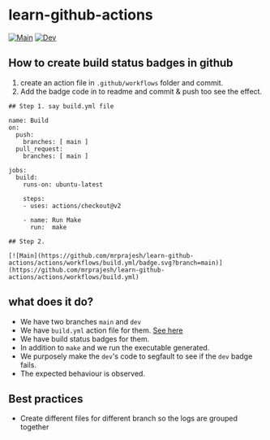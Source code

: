 # learn-github-actions

[![Main](https://github.com/mrprajesh/learn-github-actions/actions/workflows/build.yml/badge.svg?branch=main)](https://github.com/mrprajesh/learn-github-actions/actions/workflows/build.yml)
[![Dev](https://github.com/mrprajesh/learn-github-actions/actions/workflows/build.yml/badge.svg?branch=dev)](https://github.com/mrprajesh/learn-github-actions/actions/workflows/build.yml)

## How to create build status badges in github
1. create an action file in `.github/workflows` folder and commit.
2. Add the badge code in to readme and commit & push too see the effect.


```
## Step 1. say build.yml file

name: Build
on:
  push:
    branches: [ main ]
  pull_request:
    branches: [ main ]

jobs:
  build:
    runs-on: ubuntu-latest

    steps:
    - uses: actions/checkout@v2
        
    - name: Run Make
      run:  make
      
## Step 2.

[![Main](https://github.com/mrprajesh/learn-github-actions/actions/workflows/build.yml/badge.svg?branch=main)](https://github.com/mrprajesh/learn-github-actions/actions/workflows/build.yml)

```

## what does it do?
- We have two branches `main` and `dev`
- We have `build.yml` action file for them. [See here](https://github.com/mrprajesh/learn-github-actions/tree/main/.github/workflows)
- We have build status badges for them. 
- In addition to `make` and we run the executable generated.
- We purposely make the `dev`'s code to segfault to see if the `dev` badge fails.
- The expected behaviour is observed.


## Best practices
- Create different files for different branch so the logs are grouped together
